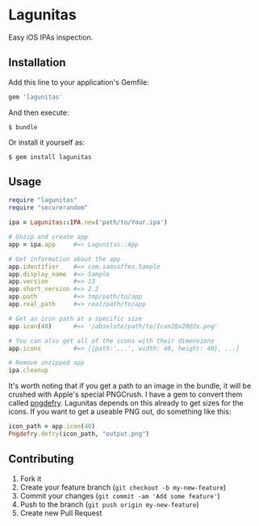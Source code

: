 # Lagunitas

Easy iOS IPAs inspection.

## Installation

Add this line to your application's Gemfile:

``` ruby
gem 'lagunitas'
```

And then execute:

    $ bundle

Or install it yourself as:

    $ gem install lagunitas

## Usage

``` ruby
require "lagunitas"
require "securerandom"

ipa = Lagunitas::IPA.new('path/to/Your.ipa')

# Unzip and create app
app = ipa.app     #=> Lagunitas::App

# Get information about the app
app.identifier    #=> com.samsoffes.Sample
app.display_name  #=> Sample
app.version       #=> 13
app.short_version #=> 2.2
app.path          #=> tmp/path/to/app
app.real_path     #=> real/path/to/app

# Get an icon path at a specific size
app.icon(40)      #=> '/absolute/path/to/Icon20x20@2x.png'

# You can also get all of the icons with their dimensions
app.icons         #=> [{path:'...', width: 40, height: 40}, ...]

# Remove unzipped app
ipa.cleanup
```

It's worth noting that if you get a path to an image in the bundle, it will be crushed with Apple's special PNGCrush. I have a gem to convert them called [pngdefry](https://github.com/soffes/pngdefry). Lagunitas depends on this already to get sizes for the icons. If you want to get a useable PNG out, do something like this:

``` ruby
icon_path = app.icon(40)
Pngdefry.defry(icon_path, "output.png")
```

## Contributing

1. Fork it
2. Create your feature branch (`git checkout -b my-new-feature`)
3. Commit your changes (`git commit -am 'Add some feature'`)
4. Push to the branch (`git push origin my-new-feature`)
5. Create new Pull Request
